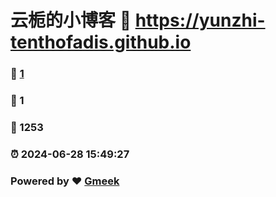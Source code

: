 # 云栀的小博客 :link: https://yunzhi-tenthofadis.github.io 
### :page_facing_up: [1](https://yunzhi-tenthofadis.github.io/tag.html) 
### :speech_balloon: 1 
### :hibiscus: 1253 
### :alarm_clock: 2024-06-28 15:49:27 
### Powered by :heart: [Gmeek](https://github.com/Meekdai/Gmeek)
